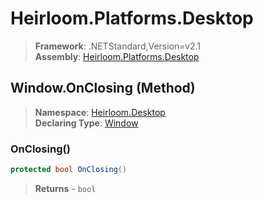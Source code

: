 # Heirloom.Platforms.Desktop

> **Framework**: .NETStandard,Version=v2.1  
> **Assembly**: [Heirloom.Platforms.Desktop][0]

## Window.OnClosing (Method)

> **Namespace**: [Heirloom.Desktop][0]  
> **Declaring Type**: [Window][1]

### OnClosing()

```cs
protected bool OnClosing()
```

> **Returns** - `bool`

[0]: ../../../Heirloom.Platforms.Desktop.md
[1]: ../Window.md
